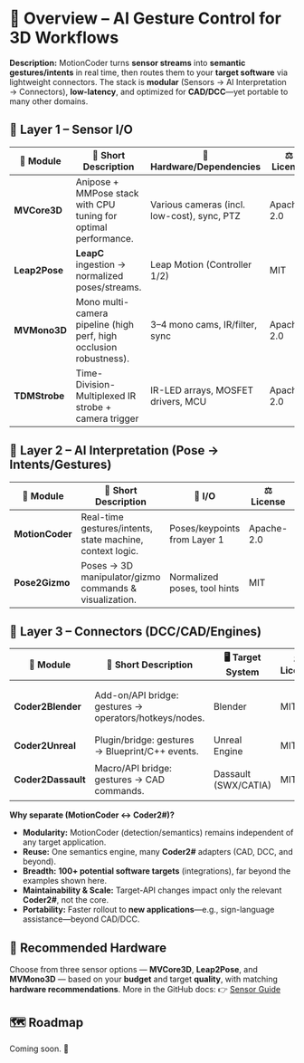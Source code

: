 # 🔭 Overview – AI Gesture Control for 3D Workflows

**Description:**
MotionCoder turns **sensor streams** into **semantic gestures/intents** in real time, then routes them to your **target software** via lightweight connectors.
The stack is **modular** (Sensors → AI Interpretation → Connectors), **low-latency**, and optimized for **CAD/DCC**—yet portable to many other domains.

## 🎥 Layer 1 – Sensor I/O

| 🧩 **Module**       | 📝 **Short Description**                                          | 🔌 **Hardware/Dependencies**               | ⚖️ **License** | ⚠️ **Notes**                             | 🚦 **Status**            | 🔗 **Link**                                                                |
| ------------------- | ------------------------------------------------------------------ | ------------------------------------------- | -------------- | ----------------------------------------- | ------------------------- | -------------------------------------------------------------------------- |
| **MVCore3D**        | Anipose + MMPose stack with CPU tuning for optimal performance.    | Various cameras (incl. low-cost), sync, PTZ | Apache-2.0     | —                                         | 🟡 Planned                | [MVCore3D](https://github.com/xtanai/mvcore3d)   |
| **Leap2Pose**       | **LeapC** ingestion → normalized poses/streams.                    | Leap Motion (Controller 1/2)                | MIT            | —                                         | 🟢 Active                 | [Leap2Pose](https://github.com/xtanai/leap2pose) |
| **MVMono3D**        | Mono multi-camera pipeline (high perf, high occlusion robustness). | 3–4 mono cams, IR/filter, sync              | Apache-2.0     | —                                         | 🟠 Targeted for next year | [MVMono3D](https://github.com/xtanai/mvmono3d)   |
| **TDMStrobe**       | Time-Division-Multiplexed IR strobe + camera trigger               | IR-LED arrays, MOSFET drivers, MCU          | Apache-2.0     | Designed for **MVCore3D** & **MVMono3D**  | 🟡 Planned                | [TDMStrobe](https://github.com/xtanai/tdmstrobe)   |

## 🧠 Layer 2 – AI Interpretation (Pose → Intents/Gestures)

| 🧩 **Module**        | 📝 **Short Description**                                 | 🔁 **I/O**                  | ⚖️ **License** | ⚠️ **Notes** | 🚦 **Status**  | 🔗 **Link**                                                                   |
| -------------------- | --------------------------------------------------------- | ---------------------------- | -------------- | ------------ | -------------- | ------------------------------------------------------------------------------ |
| **MotionCoder**      | Real-time gestures/intents, state machine, context logic. | Poses/keypoints from Layer 1 | Apache-2.0     | —            | 🟡 In progress | [MotionCoder](https://github.com/xtanai/motioncoder) |
| **Pose2Gizmo**       | Poses → 3D manipulator/gizmo commands & visualization.    | Normalized poses, tool hints | MIT            | —            | 🟡 Planned     | [Pose2Gizmo](https://github.com/xtanai/pose2gizmo)   |

## 🔗 Layer 3 – Connectors (DCC/CAD/Engines)

| 🧩 **Module**           | 📝 **Short Description**                               | 🖥️ **Target System** | ⚖️ **License** | ⚠️ **Notes** | 🚦 **Status**                 | 🔗 **Link**                                                                         |
| ------------------------ | ------------------------------------------------------ | --------------------- | -------------- | ------------ | ----------------------------- | ------------------------------------------------------------------------------------ |
| **Coder2Blender**        | Add-on/API bridge: gestures → operators/hotkeys/nodes. | Blender               | MIT            | —            | 🟡 Research (API exploration) | [Coder2Blender](https://github.com/xtanai/coder2blender)   |
| **Coder2Unreal**         | Plugin/bridge: gestures → Blueprint/C++ events.        | Unreal Engine         | MIT            | —            | 🟡 Planned                    | [Coder2Unreal](https://github.com/xtanai/coder2unreal)     |
| **Coder2Dassault**       | Macro/API bridge: gestures → CAD commands.             | Dassault (SWX/CATIA)  | MIT            | —            | 🟠 Targeted for next year     | [Coder2Dassault](https://github.com/xtanai/coder2dassault) |


**Why separate (MotionCoder ↔ Coder2#)?**

* **Modularity:** MotionCoder (detection/semantics) remains independent of any target application.
* **Reuse:** One semantics engine, many **Coder2#** adapters (CAD, DCC, and beyond).
* **Breadth:** **100+ potential software targets** (integrations), far beyond the examples shown here.
* **Maintainability & Scale:** Target-API changes impact only the relevant **Coder2#**, not the core.
* **Portability:** Faster rollout to **new applications**—e.g., sign-language assistance—beyond CAD/DCC.



## 🎥 Recommended Hardware

Choose from three sensor options — **MVCore3D**, **Leap2Pose**, and **MVMono3D** — based on your **budget** and target **quality**, with matching **hardware recommendations**. More in the GitHub docs: 👉 [Sensor Guide](https://github.com/xtanai/sensor-guide)



## 🗺️ Roadmap

Coming soon. 🚀
